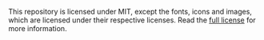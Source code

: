 This repository is licensed under MIT, except the fonts, icons and images, which are licensed under their respective licenses. Read the [full license](./packages/components/LICENSE.md) for more information.
